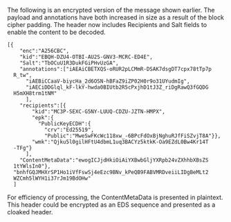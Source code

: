 
The following is an encrypted version of the message shown earlier. 
The payload and annotations have both increased in size as a result
of the block cipher padding. The header now
includes Recipients and Salt fields to enable the content to be decoded.

~~~~
[{
    "enc":"A256CBC",
    "kid":"EBQH-DZU4-OTBI-AU2S-GNV3-MCRC-ED4E",
    "Salt":"TbOCuU1R3DukFGiPHvUzGA",
    "annotations":["iAEAiCBETXQS-oRUR2pLCMmR-DSAK7dsgDT7cpx78tTp7p
  R_tw",
      "iAEBiCCaaV-biycHa_2d6OSN-hBFaZ9iZP02H0r9o31UYudmIg",
      "iAECiDDGlql_kF-lkY-hwda0BIUtb2R5cPxjhD1tJ3Z_riDgRawQ3fGQDG
  H5mXH8trm1tNM"
      ],
    "recipients":[{
        "kid":"MC3P-SEXC-G5NY-LUUQ-CDZU-JZTN-HMPX",
        "epk":{
          "PublicKeyECDH":{
            "crv":"Ed25519",
            "Public":"MweSwFKcWc118xw_-6BPcFdOxBjNghuRJfFiSZvjT8A"}},
        "wmk":"Qjku5l0gilHFtU4dbmL1uq3BACYz5ktkK-Oa9EZdL0Bw4Kr14T
  -TFg"}
      ],
    "ContentMetaData":"ewogICJjdHkiOiAiYXBwbGljYXRpb24vZXhhbXBsZS
  1tYWlsIn0"},
  "bnhfGQJMHXrSP1Ho1iVfFswSj4eEzc9BNv_kPeQB9FABVMRDveiiLIDgBeMLt2
  WZCmh5lWYH1i37rJm19BdOHw"
  ]
~~~~

For efficiency of processing, the ContentMetaData is presented in plaintext.
This header could be encrypted as an EDS sequence and presented as a 
cloaked header.

